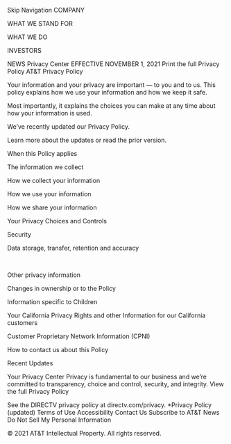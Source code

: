 Skip Navigation
COMPANY
 
WHAT WE STAND FOR
 
WHAT WE DO
 
INVESTORS
 
NEWS
Privacy Center
EFFECTIVE NOVEMBER 1, 2021
Print the full Privacy Policy
AT&T Privacy Policy

Your information and your privacy are important — to you and to us. This policy explains how we use your information and how we keep it safe.

Most importantly, it explains the choices you can make at any time about how your information is used.

We’ve recently updated our Privacy Policy.

Learn more about the updates or read the prior version.

When this Policy applies

The information we collect

How we collect your information

How we use your information

How we share your information

Your Privacy Choices and Controls

Security

Data storage, transfer, retention and accuracy

 

Other privacy information

Changes in ownership or to the Policy

Information specific to Children

Your California Privacy Rights and other Information for our California customers

Customer Proprietary Network Information (CPNI)

How to contact us about this Policy

Recent Updates




Your Privacy Center
Privacy is fundamental to our business and we’re committed to transparency, choice and control, security, and integrity.
View the full Privacy Policy



See the DIRECTV privacy policy at directv.com/privacy.
*Privacy Policy (updated) Terms of Use Accessibility Contact Us Subscribe to AT&T News Do Not Sell My Personal Information

© 2021 AT&T Intellectual Property. All rights reserved.